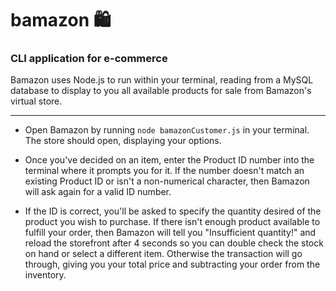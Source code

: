 # bamazon 🛍
### CLI application for e-commerce

Bamazon uses Node.js to run within your terminal, reading from a MySQL database to display to you all available products for sale from Bamazon's virtual store.

---

+ Open Bamazon by running `node bamazonCustomer.js` in your terminal. The store should open, displaying your options.

+ Once you've decided on an item, enter the Product ID number into the terminal where it prompts you for it. If the number doesn't match an existing Product ID or isn't a non-numerical character, then Bamazon will ask again for a valid ID number.

+ If the ID is correct, you'll be asked to specify the quantity desired of the product you wish to purchase. If there isn't enough product available to fulfill your order, then Bamazon will tell you "Insufficient quantity!" and reload the storefront after 4 seconds so you can double check the stock on hand or select a different item. Otherwise the transaction will go through, giving you your total price and subtracting your order from the inventory.
